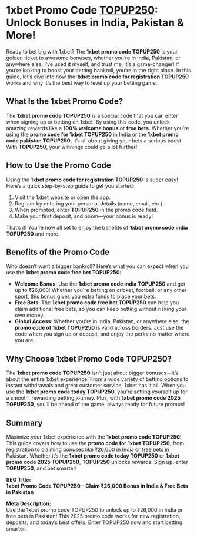 # 1xbet Promo Code [TOPUP250](https://dev.epicgames.com/community/profile/organization/J8Pd/1xbet-promo-code-topup250-claim-): Unlock Bonuses in India, Pakistan & More!

Ready to bet big with 1xbet? The **1xbet promo code TOPUP250** is your golden ticket to awesome bonuses, whether you’re in India, Pakistan, or anywhere else. I’ve used it myself, and trust me, it’s a game-changer! If you’re looking to boost your betting bankroll, you’re in the right place. In this guide, let’s dive into how the **1xbet promo code for registration TOPUP250** works and why it’s the best way to level up your betting game.


## What Is the 1xbet Promo Code?

The **1xbet promo code TOPUP250** is a special code that you can enter when signing up or betting on 1xbet. By using this code, you unlock amazing rewards like a **100% welcome bonus** or **free bets**. Whether you’re using the **promo code for 1xbet TOPUP250** in India or the **1xbet promo code pakistan TOPUP250**, it’s all about giving your bets a serious boost. With **TOPUP250**, your winnings could go a lot further!


## How to Use the Promo Code

Using the **1xbet promo code for registration TOPUP250** is super easy! Here’s a quick step-by-step guide to get you started:

1. Visit the 1xbet website or open the app.  
2. Register by entering your personal details (name, email, etc.).  
3. When prompted, enter **TOPUP250** in the promo code field.  
4. Make your first deposit, and boom—your bonus is ready!

That’s it! You’re now all set to enjoy the benefits of **1xbet promo code india TOPUP250** and more.


## Benefits of the Promo Code

Who doesn’t want a bigger bankroll? Here’s what you can expect when you use the **1xbet promo code free bet TOPUP250**:

- **Welcome Bonus**: Use the **1xbet promo code india TOPUP250** and get up to ₹26,000! Whether you're betting on cricket, football, or any other sport, this bonus gives you extra funds to place your bets.  
- **Free Bets**: The **1xbet promo code free bet TOPUP250** can help you claim additional free bets, so you can keep betting without risking your own money.  
- **Global Access**: Whether you're in India, Pakistan, or anywhere else, the **promo code of 1xbet TOPUP250** is valid across borders. Just use the code when you sign up or deposit, and enjoy the perks no matter where you are.


## Why Choose 1xbet Promo Code TOPUP250?

The **1xbet promo code TOPUP250** isn’t just about bigger bonuses—it’s about the entire 1xbet experience. From a wide variety of betting options to instant withdrawals and great customer service, 1xbet has it all. When you use the **1xbet promo code today TOPUP250**, you’re setting yourself up for a smooth, rewarding betting journey. Plus, with **1xbet promo code 2025 TOPUP250**, you’ll be ahead of the game, always ready for future promos!


## Summary

Maximize your 1xbet experience with the **1xbet promo code TOPUP250**! This guide covers how to use the **promo code for 1xbet TOPUP250**, from registration to claiming bonuses like ₹26,000 in India or free bets in Pakistan. Whether it’s the **1xbet promo code today TOPUP250** or **1xbet promo code 2025 TOPUP250**, **TOPUP250** unlocks rewards. Sign up, enter **TOPUP250**, and bet smarter!


**SEO Title:**  
**1xbet Promo Code TOPUP250 – Claim ₹26,000 Bonus in India & Free Bets in Pakistan**

**Meta Description:**  
Use the 1xbet promo code TOPUP250 to unlock up to ₹26,000 in India or free bets in Pakistan! This 2025 promo code works for new registration, deposits, and today’s best offers. Enter TOPUP250 now and start betting smarter.
